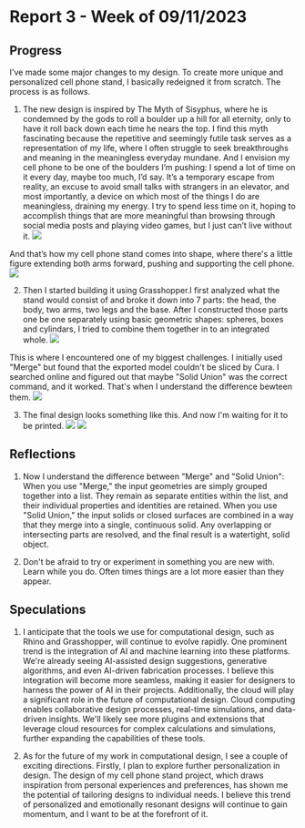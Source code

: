 # Report 3 - Week of 09/11/2023

## Progress
I've made some major changes to my design. To create more unique and personalized cell phone stand, I basically redeigned it from scratch. The process is as follows.

1. The new design is inspired by The Myth of Sisyphus, where he is condemned by the gods to roll a boulder up a hill for all eternity, only to have it roll back down each time he nears the top. I find this myth fascinating because the repetitive and seemingly futile task serves as a representation of my life, where I often struggle to seek breakthroughs and meaning in the meaningless everyday mundane. And I envision my cell phone to be one of the boulders I’m pushing: I spend a lot of time on it every day, maybe too much, I’d say. It’s a temporary escape from reality, an excuse to avoid small talks with strangers in an elevator, and most importantly, a device on which most of the things I do are meaningless, draining my energy. I try to spend less time on it, hoping to accomplish things that are more meaningful than browsing through social media posts and playing video games, but I just can’t live without it.
![](w31.jpeg)

And that’s how my cell phone stand comes into shape, where there's a little figure extending both arms forward, pushing and supporting the cell phone.
![](w32.jpg)

2. Then I started building it using Grasshopper.I first analyzed what the stand would consist of and broke it down into 7 parts: the head, the body, two arms, two legs and the base. After I constructed those parts one be one separately using basic geometric shapes: spheres, boxes and cylindars, I tried to combine them together in to an integrated whole.
![](w33.jpg)

This is where I encountered one of my biggest challenges. I initially used "Merge" but found that the exported model couldn't be sliced by Cura. I searched online and figured out that maybe "Solid Union" was the correct command, and it worked. That's when I understand the difference bewteen them.
![](w34.jpg)

3. The final design looks something like this. And now I'm waiting for it to be printed.
![](w35.jpg)
![](w36.jpg)

## Reflections
1. Now I understand the difference between "Merge" and "Solid Union": When you use "Merge," the input geometries are simply grouped together into a list. They remain as separate entities within the list, and their individual properties and identities are retained. When you use "Solid Union," the input solids or closed surfaces are combined in a way that they merge into a single, continuous solid. Any overlapping or intersecting parts are resolved, and the final result is a watertight, solid object.

2. Don't be afraid to try or experiment in something you are new with. Learn while you do. Often times things are a lot more easier than they appear.

## Speculations
1. I anticipate that the tools we use for computational design, such as Rhino and Grasshopper, will continue to evolve rapidly. One prominent trend is the integration of AI and machine learning into these platforms. We're already seeing AI-assisted design suggestions, generative algorithms, and even AI-driven fabrication processes. I believe this integration will become more seamless, making it easier for designers to harness the power of AI in their projects. Additionally, the cloud will play a significant role in the future of computational design. Cloud computing enables collaborative design processes, real-time simulations, and data-driven insights. We'll likely see more plugins and extensions that leverage cloud resources for complex calculations and simulations, further expanding the capabilities of these tools.

2. As for the future of my work in computational design, I see a couple of exciting directions. Firstly, I plan to explore further personalization in design. The design of my cell phone stand project, which draws inspiration from personal experiences and preferences, has shown me the potential of tailoring designs to individual needs. I believe this trend of personalized and emotionally resonant designs will continue to gain momentum, and I want to be at the forefront of it.
